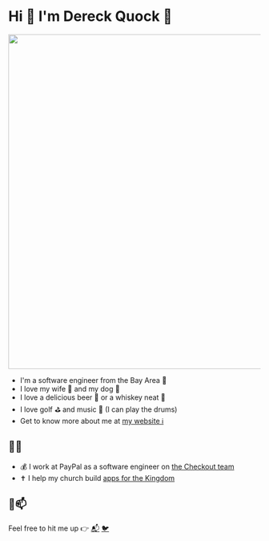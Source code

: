 # Hi 👋 I'm Dereck Quock 🍻

<p align="center">
  <img src="https://dereckquock.com/static/059e9c3541a5a82ac9481ee6ba5198c1/d00b9/us.webp" width="667" />
</p>

- I'm a software engineer from the Bay Area 🌉
- I love my wife 💁 and my dog 🐶
- I love a delicious beer 🍺 or a whiskey neat 🥃
- I love golf ⛳ and music 🥁 (I can play the drums)
- Get to know more about me at [my website ℹ️](https://dereckquock.com/about/)

## 👨‍💻

- 💰 I work at PayPal as a software engineer on [the Checkout team](https://developer.paypal.com/docs/checkout/)
- ✝ I help my church build [apps for the Kingdom](https://github.com/echo-labs-team/)

## 📝📫

Feel free to hit me up 👉 [📬](mailto:djquock@gmail.com) [🐦](https://twitter.com/dereckquock)
